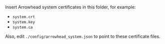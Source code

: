 Insert Arrowhead system certificates in this folder, for example:
- `system.crt`
- `system.key`
- `system.ca`

Also, edit `./config/arrowhead_system.json` to point to these certificate files.